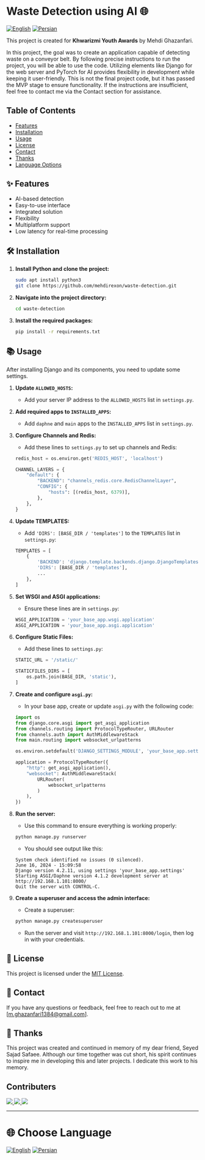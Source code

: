 # Waste Detection using AI 🌐

[![English](https://img.shields.io/badge/Language-English-blue)](README.md) [![Persian](https://img.shields.io/badge/Language-Persian-green)](README.fa.md)

This project is created for **Khwarizmi Youth Awards** by Mehdi Ghazanfari.

In this project, the goal was to create an application capable of detecting waste on a conveyor belt. By following precise instructions to run the project, you will be able to use the code. Utilizing elements like Django for the web server and PyTorch for AI provides flexibility in development while keeping it user-friendly. This is not the final project code, but it has passed the MVP stage to ensure functionality. If the instructions are insufficient, feel free to contact me via the Contact section for assistance.

## Table of Contents

- [Features](#-features)
- [Installation](#️-installation)
- [Usage](#-usage)
- [License](#-license)
- [Contact](#-contact)
- [Thanks](#-thanks)
- [Language Options](#-choose-language)

## ✨ Features

- AI-based detection
- Easy-to-use interface
- Integrated solution
- Flexibility
- Multiplatform support
- Low latency for real-time processing

## 🛠️ Installation

1. **Install Python and clone the project:**
    ```bash
    sudo apt install python3
    git clone https://github.com/mehdirexon/waste-detection.git
    ```

2. **Navigate into the project directory:**
    ```bash
    cd waste-detection
    ```

3. **Install the required packages:**
    ```bash
    pip install -r requirements.txt
    ```

## 📚 Usage

After installing Django and its components, you need to update some settings.

1. **Update `ALLOWED_HOSTS`:**
    - Add your server IP address to the `ALLOWED_HOSTS` list in `settings.py`.

2. **Add required apps to `INSTALLED_APPS`:**
    - Add `daphne` and `main` apps to the `INSTALLED_APPS` list in `settings.py`.

3. **Configure Channels and Redis:**
    - Add these lines to `settings.py` to set up channels and Redis:
    ```python
    redis_host = os.environ.get('REDIS_HOST', 'localhost')

    CHANNEL_LAYERS = {
        "default": {
            "BACKEND": "channels_redis.core.RedisChannelLayer",
            "CONFIG": {
                "hosts": [(redis_host, 6379)],
            },
        },
    }
    ```

4. **Update TEMPLATES:**
    - Add `'DIRS': [BASE_DIR / 'templates']` to the `TEMPLATES` list in `settings.py`:
    ```python
    TEMPLATES = [
        {
            'BACKEND': 'django.template.backends.django.DjangoTemplates',
            'DIRS': [BASE_DIR / 'templates'],
            ...
        },
    ]
    ```

5. **Set WSGI and ASGI applications:**
    - Ensure these lines are in `settings.py`:
    ```python
    WSGI_APPLICATION = 'your_base_app.wsgi.application'
    ASGI_APPLICATION = 'your_base_app.asgi.application'
    ```

6. **Configure Static Files:**
    - Add these lines to `settings.py`:
    ```python
    STATIC_URL = '/static/'

    STATICFILES_DIRS = [
        os.path.join(BASE_DIR, 'static'),
    ]
    ```

7. **Create and configure `asgi.py`:**
    - In your base app, create or update `asgi.py` with the following code:
    ```python
    import os
    from django.core.asgi import get_asgi_application
    from channels.routing import ProtocolTypeRouter, URLRouter
    from channels.auth import AuthMiddlewareStack
    from main.routing import websocket_urlpatterns

    os.environ.setdefault('DJANGO_SETTINGS_MODULE', 'your_base_app.settings')

    application = ProtocolTypeRouter({
        "http": get_asgi_application(),
        "websocket": AuthMiddlewareStack(
            URLRouter(
                websocket_urlpatterns
            )
        ),
    })
    ```

8. **Run the server:**
    - Use this command to ensure everything is working properly:
    ```bash
    python manage.py runserver
    ```
    - You should see output like this:
    ```
    System check identified no issues (0 silenced).
    June 16, 2024 - 15:09:58
    Django version 4.2.11, using settings 'your_base_app.settings'
    Starting ASGI/Daphne version 4.1.2 development server at http://192.168.1.101:8000/
    Quit the server with CONTROL-C.
    ```

9. **Create a superuser and access the admin interface:**
    - Create a superuser:
    ```bash
    python manage.py createsuperuser
    ```
    - Run the server and visit `http://192.168.1.101:8000/login`, then log in with your credentials.

## 📜 License

This project is licensed under the [MIT License](LICENSE).

## 📧 Contact

If you have any questions or feedback, feel free to reach out to me at [m.ghazanfari1384@gmail.com].

## 🙏 Thanks

This project was created and continued in memory of my dear friend, Seyed Sajad Safaee. Although our time together was cut short, his spirit continues to inspire me in developing this and later projects. I dedicate this work to his memory.

## Contributers
<a href="https://github.com/mehdirexon/">
  <img src="https://contrib.rocks/image?repo=mehdirexon/Nobitex-Crypto-Price-Extractor" />
</a>

<a href="https://github.com/amirmasoudzamani/">
  <img src="https://contrib.rocks/image?repo=amirmasoudzamani/HTML-Tutorial"/>
</a>

<a href="https://github.com/sajadsafaei">
  <img src="https://contrib.rocks/image?repo=sajadsafaei/140108232"/>
</a>

---

# 🌐 Choose Language

[![English](https://img.shields.io/badge/Language-English-blue)](README.md) [![Persian](https://img.shields.io/badge/Language-Persian-green)](README.fa.md)
